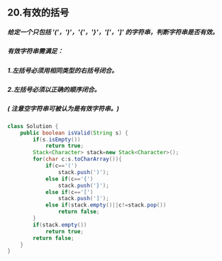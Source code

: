 ## 20.有效的括号

##### 给定一个只包括 '('，')'，'{'，'}'，'['，']' 的字符串，判断字符串是否有效。

##### 有效字符串需满足：

##### 1.左括号必须用相同类型的右括号闭合。

##### 2.左括号必须以正确的顺序闭合。

##### ( 注意空字符串可被认为是有效字符串。)

```java
class Solution {
    public boolean isValid(String s) {
        if(s.isEmpty())
            return true;
        Stack<Character> stack=new Stack<Character>();
        for(char c:s.toCharArray()){
            if(c=='(')
                stack.push(')');
            else if(c=='{')
                stack.push('}');
            else if(c=='[')
                stack.push(']');
            else if(stack.empty()||c!=stack.pop())
                return false;
        }
        if(stack.empty())
            return true;
        return false;
    }
}
```
